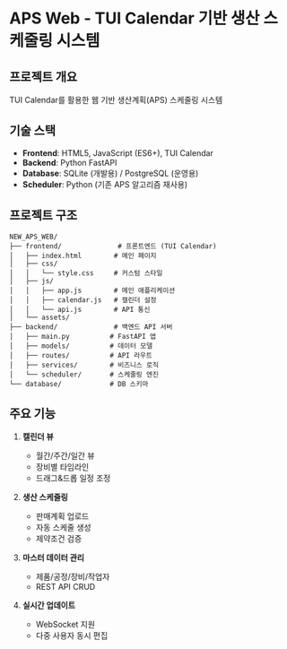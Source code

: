 # APS Web - TUI Calendar 기반 생산 스케줄링 시스템

## 프로젝트 개요
TUI Calendar를 활용한 웹 기반 생산계획(APS) 스케줄링 시스템

## 기술 스택
- **Frontend**: HTML5, JavaScript (ES6+), TUI Calendar
- **Backend**: Python FastAPI
- **Database**: SQLite (개발용) / PostgreSQL (운영용)
- **Scheduler**: Python (기존 APS 알고리즘 재사용)

## 프로젝트 구조
```
NEW_APS_WEB/
├── frontend/              # 프론트엔드 (TUI Calendar)
│   ├── index.html        # 메인 페이지
│   ├── css/
│   │   └── style.css     # 커스텀 스타일
│   ├── js/
│   │   ├── app.js        # 메인 애플리케이션
│   │   ├── calendar.js   # 캘린더 설정
│   │   └── api.js        # API 통신
│   └── assets/
├── backend/              # 백엔드 API 서버
│   ├── main.py          # FastAPI 앱
│   ├── models/          # 데이터 모델
│   ├── routes/          # API 라우트
│   ├── services/        # 비즈니스 로직
│   └── scheduler/       # 스케줄링 엔진
└── database/            # DB 스키마
```

## 주요 기능
1. **캘린더 뷰**
   - 월간/주간/일간 뷰
   - 장비별 타임라인
   - 드래그&드롭 일정 조정

2. **생산 스케줄링**
   - 판매계획 업로드
   - 자동 스케줄 생성
   - 제약조건 검증

3. **마스터 데이터 관리**
   - 제품/공정/장비/작업자
   - REST API CRUD

4. **실시간 업데이트**
   - WebSocket 지원
   - 다중 사용자 동시 편집